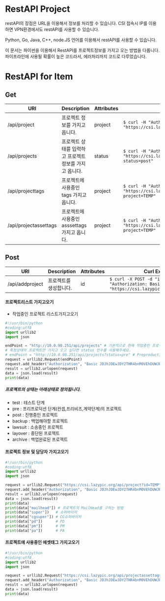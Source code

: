 # RestAPI Project
restAPI의 장점은 URL을 이용해서 정보를 처리할 수 있습니다.
CSI 접속시 IP를 이용하면 VPN환경에서도 restAPI를 사용할 수 있습니다.

Python, Go, Java, C++, node.JS 언어를 이용해서 restAPI를 사용할 수 있습니다.

이 문서는 파이썬을 이용해서 RestAPI를 프로젝트정보를 가지고 오는 방법을 다룹니다.
파이프라인에 사용될 확률이 높은 코드라서, 에러처리까지 코드로 다루었습니다.

# RestAPI for Item

## Get

| URI | Description | Attributes | Curl Example |
| --- | --- | --- | --- |
| /api/project | 프로젝트 정보를 가지고 옵니다. | project | `$ curl -H "Authorization: Basic <Token>" "https://csi.lazypic.org/api/project?id=TEMP"` |
| /api/projects | 프로젝트 상태를 입력하고 프로젝트 정보를 가지고 옵니다. | status | `$ curl -H "Authorization: Basic <Token>" "https://csi.lazypic.org/api/projects?status=post"` |
| /api/projecttags | 프로젝트에 사용중인 tags 가지고 옵니다. | project | `$ curl -H "Authorization: Basic <Token>" "https://csi.lazypic.org/api/projecttags?project=TEMP"` |
| /api/projectassettags | 프로젝트에 사용중인 asssettags 가지고 옵니다. | project | `$ curl -H "Authorization: Basic <Token>" "https://csi.lazypic.org/api/projectassettags?project=TEMP"` |

## Post

| URI | Description | Attributes | Curl Example |
| --- | --- | --- | --- |
| /api/addproject | 프로젝트를 생성합니다. | id | `$ curl -X POST -d "id=TEMP" -H "Authorization: Basic <Token>" "https://csi.lazypic.org/api/addproject"` |

#### 프로젝트리스트 가지고오기
- 작업중인 프로젝트 리스트가지고오기

```python
#!/usr/bin/python
#coding:utf8
import urllib2
import json

endPoint = "http://10.0.90.251/api/projects" # 기본적으로 현재 작업중인 프로젝트를 가지고옵니다.(pre + post + backup상태)
# 특정상태의 프로젝트만 가지고 오고 싶다면 status 인수를 사용해주세요.
# endPoint = "http://10.0.90.251/api/projects?status=pre" # Preproduction 상태를 가진 프로젝트를 가지고 옵니다.
request = urllib2.Request(endPoint)
request.add_header("Authorization", "Basic JDJhJDEwJDY2THR4bnM0VEhDUWJRWE1QdWpXdnVmYXAzLmFicEY5cE5Vd3F4cmcydzMuVEFLbmFBckhP")
result = urllib2.urlopen(request)
data = json.load(result)
print(data)
```

##### 프로젝트의 상태는 아래상태로 정의됩니다.
- test : 테스트 단계
- pre : 프리프로덕션 단계(컨셉,프리비즈,계약단계)의 프로젝트
- post : 진행중인 프로젝트
- backup : 백업해야할 프로젝트
- lawsuit : 소송중인 프로젝트
- layover : 중단된 프로젝트
- archive : 백업완료된 프로젝트


#### 프로젝트 정보 및 담당자 가지고오기
```python
#!/usr/bin/python
#coding:utf8
import urllib2
import json

request = urllib2.Request("https://csi.lazypic.org/api/project?id=TEMP") # TEMP 프로젝트 자료구조를 가지고 옵니다.
request.add_header("Authorization", "Basic JDJhJDEwJDY2THR4bnM0VEhDUWJRWE1QdWpXdnVmYXAzLmFicEY5cE5Vd3F4cmcydzMuVEFLbmFBckhP")
result = urllib2.urlopen(request)
data = json.load(result)
print(data)
print(data["mailhead"]) # 프로젝트의 MailHead를 구하는 방법
print(data["super"])   # 슈퍼바이저
print(data["cgsuper"]) # CG슈퍼바이저
print(data["pd"])      # PD
print(data["pm"])      # PM
print(data["pa"])      # PA
```

#### 프로젝트에 사용중인 에셋태그 가지고오기
```python
#!/usr/bin/python
#coding:utf8
import urllib2
import json

request = urllib2.Request("https://csi.lazypic.org/api/projectassettags?project=TEMP")
request.add_header("Authorization", "Basic JDJhJDEwJDY2THR4bnM0VEhDUWJRWE1QdWpXdnVmYXAzLmFicEY5cE5Vd3F4cmcydzMuVEFLbmFBckhP")
result = urllib2.urlopen(request)
data = json.load(result)
print(data)
```